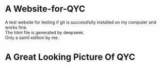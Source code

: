 # A Website-for-QYC
A test website for testing if git is successfully installed on my computer and works fine.    
The html file is generated by deepseek.    
Only a samll edition by me.    
# A Great Looking Picture Of QYC    
